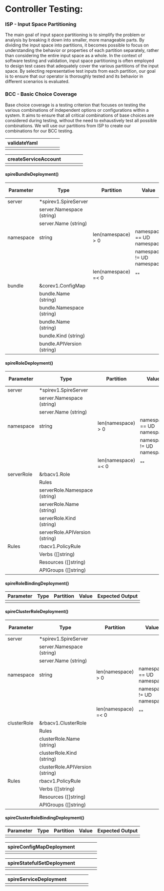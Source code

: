 # Controller Testing:
### ISP - Input Space Partitioning

The main goal of input space partitioning is to simplify the problem or analysis by breaking it down into smaller, more manageable parts. By dividing the input space into partitions, it becomes possible to focus on understanding the behavior or properties of each partition separately, rather than considering the entire input space as a whole.
In the context of software testing and validation, input space partitioning is often employed to design test cases that adequately cover the various partitions of the input space. By selecting representative test inputs from each partition, our goal is to ensure that our operator  is thoroughly tested and its behavior in different scenarios is evaluated.
### BCC - Basic Choice Coverage

Base choice coverage is a testing criterion that focuses on testing the various combinations of independent options or configurations within a system. It aims to ensure that all critical combinations of base choices are considered during testing, without the need to exhaustively test all possible combinations. We will use our partitions from ISP to create our combinations for our BCC testing.




| validateYaml  |   |   |   |   |
|---|---|---|---|---|
| | | | | |

| createServiceAccount  |   |   |   |   |
|---|---|---|---|---|
| | | | | |

#### spireBundleDeployment()
| Parameter   | Type  | Partition   | Value  | Expected Output |
|---|---|---|---|---|
| server | *spirev1.SpireServer       | | | |
|        | server.Namespace (string)  | | | |
|        | server.Name (string)       | | | |
| namespace| string | len(namespace) > 0 | namespace == UD namespace| true |
|           |       |                    | namespace != UD namespace| false |
|           |       | len(namespace) =< 0 | "" | false |
| bundle | &corev1.ConfigMap | | | |
|        | bundle.Name (string)       | | | |
|        | bundle.Namespace (string)  | | | |
|        | bundle.Name (string)       | | | |
|        | bundle.Kind (string)       | | | |
|        | bundle.APIVersion (string) | | | |

#### spireRoleDeployment()
| Parameter   | Type  | Partition   | Value  | Expected Output |
|---|---|---|---|---|
| server | *spirev1.SpireServer       | | | |
|        | server.Namespace (string)  | | | |
|        | server.Name (string)       | | | |
| namespace| string | len(namespace) > 0 | namespace == UD namespace| true |
|           |       |                    | namespace != UD namespace| false |
|           |       | len(namespace) =< 0 | "" | false |
| serverRole |  &rbacv1.Role | | | |
|        | Rules       | | | |
|        | serverRole.Namespace (string)  | | | |
|        | serverRole.Name (string)       | | | |
|        | serverRole.Kind (string)       | | | |
|        | serverRole.APIVersion (string) | | | |
| Rules  | rbacv1.PolicyRule     | | | |
|        | Verbs ([]string)  | | | |
|        | Resources ([]string)      | | | |
|        | APIGroups ([]string)       | | | |

#### spireRoleBindingDeployment()
| Parameter   | Type  | Partition   | Value  | Expected Output |
|---|---|---|---|---|
| | | | | |

#### spireClusterRoleDeployment()
| Parameter   | Type  | Partition   | Value  | Expected Output |
|---|---|---|---|---|
| server | *spirev1.SpireServer       | | | |
|        | server.Namespace (string)  | | | |
|        | server.Name (string)       | | | |
| namespace| string | len(namespace) > 0 | namespace == UD namespace| true |
|           |       |                    | namespace != UD namespace| false |
|           |       | len(namespace) =< 0 | "" | false |
| clusterRole |  &rbacv1.ClusterRole | | | |
|        | Rules       | | | |
|        | clusterRole.Name (string)       | | | |
|        | clusterRole.Kind (string)       | | | |
|        | clusterRole.APIVersion (string) | | | |
| Rules  | rbacv1.PolicyRule     | | | |
|        | Verbs ([]string)  | | | |
|        | Resources ([]string)      | | | |
|        | APIGroups ([]string)       | | | |


#### spireClusterRoleBindingDeployment()
| Parameter   | Type  | Partition   | Value  | Expected Output |
|---|---|---|---|---|
| | | | | |

| spireConfigMapDeployment  |   |   |   |   |
|---|---|---|---|---|
| | | | | |

| spireStatefulSetDeployment  |   |   |   |   |
|---|---|---|---|---|
| | | | | |

| spireServiceDeployment | | | | |
|---|---|---|---|---|
| | | | | |
